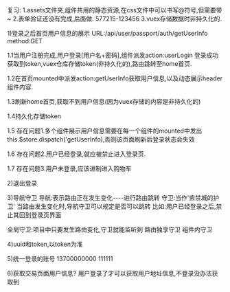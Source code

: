 复习:
1.assets文件夹,组件共用的静态资源,在css文件中可以书写@符号,但需要带~
2.表单验证还没有完成,后面做.
577215-123456
3.vuex存储数据时非持久化的.

1)登录之后首页用户信息的展示
URL:/api/user/passport/auth/getUserInfo method:GET

1.1当用户注册完成,用户登录[用户名+密码],组件派发action:userLogin
登录成功获取到token,vuex仓库存储token(非持久化的),路由跳转至home首页.

1.2在首页mounted中派发action:getUserInfo获取用户信息,以及动态展示header组件内容.

1.3刷新home首页,获取不到用户信息(因为vuex存储的内容是非持久化的)

1.4持久化存储token

1.5 存在问题1.多个组件展示用户信息需要在每一个组件的mounted中发出 this.$store.dispatch('getUserInfo),否则该页面刷新后登录状态会失效

1.6 存在问题2.用户已经登录,就应被禁止进入登录页.

1.7 存在问题3.用户未登录,应该进制进入购物车


2)退出登录

3)导航守卫
导航:表示路由正在发生变化----进行路由跳转
守卫:当作'紫禁城的护卫'
当路由发生变化时,导航守卫可以规定是否可以跳转
比如:用户已经登录之后,禁止其回到登录页界面

全局守卫:项目中只要发生路由变化,守卫就能监听到
路由独享守卫
组件内守卫

4)uuid和token,以token为准

5)统一登录的账号 13700000000 111111

6)获取交易页面用户信息?
用户登录了才可以获取用户地址信息,不登录没办法获取到
